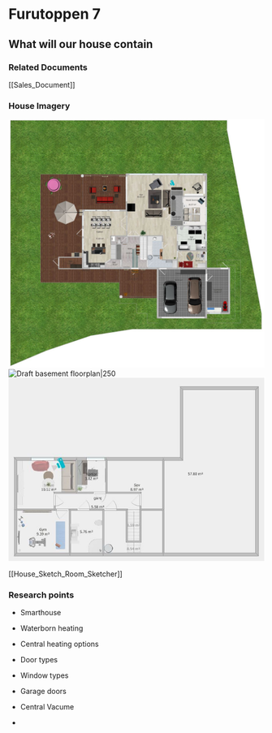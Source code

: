# Furutoppen 7

## What will our house contain

### Related Documents
[[Sales_Document]] 


### House Imagery

![Floorplan 1st floor|250](https://github.com/Killeck/7/blob/master/images/floor1house1.JPG)
![Draft basement floorplan|250](https://github.com/Killeck/7/blob/master/images/floorplan1house1.JPG)
![Draft basement floorplan|250](https://github.com/Killeck/7/blob/master/images/floorplan0house1.JPG)

[[House_Sketch_Room_Sketcher]]

### Research points

- Smarthouse

- Waterborn heating

- Central heating options

- Door types

- Window types

- Garage doors

- Central Vacume

-  


